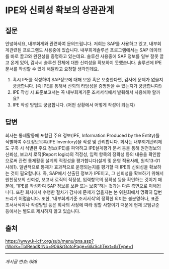 # IPE와 신뢰성 확보의 상관관계

## 질문
안녕하세요, 내부회계와 관련하여 문의드립니다.
저희는 SAP를 사용하고 있고, 내부회계관련된 프로그램도 사용중에 있습니다.
내부회계솔루션 프로그램에서는 SAP 데이터를 바로 끌고와 완전성을 증명하고 있는데요.
솔루션 사용중에 SAP 정보를 일부 잘못 끌고 온게 있어, 감사시 솔루션 전체에 대한 신뢰성을 확보하지 못했습니다.
솔루션에 IPE 문서를 작성할 수 있게 해달라고 요청할 생각인데요.
1. 혹시 IPE를 작성하여 SAP정보에 대해 보완 혹은 보충한다면, 감사에 문제가 없을지 궁금합니다.
(즉 IPE를 통해서 신뢰의 타당성을 증명받을 수 있는지가 궁금합니다!)
2. IPE 작성 시 표준보고서는 꼭 내부회계기준 조서서식에서 발췌해서 사용해야 할까요?
3. IPE 작성 방법도 궁금합니다. (어떤 상황에서 어떻게 작성이 되는지)

## 답변
회사는 통제활동에 포함된 주요 정보(IPE, Information Produced by the Entity)를 식별하여 주요정보목록(IPE Inventory)을 작성 및 관리합니다. 회사는 내부회계관리제도 구축 시 식별된 주요 정보(IPE)를 파악하고 IPE설계평가 문서 등을 통해 원천정보의 신뢰성, 보고서 로직(Report logic)의 적정성, 입력 항목의 정확성 등의 내용을 확인함으로써 관련 통제활동 설계의 적정성을 평가합니다(설계 및 운영 적용사례, 원칙13-01 사례1).
일반적으로 통제가 효과적으로 운영되는지를 평가할 때 IPE의 신뢰성을 확보하는 것이 필요합니다. 즉, SAP에서 산출된 정보가 IPE이고, 그 신뢰성을 확보하기 위해서 원천정보의 신뢰성, 보고서 로직의 적정성, 입력항목의 정확성 등을 확인하는 것이기 때문에, “IPE를 작성하여 SAP 정보를 보완 또는 보충”하는 것과는 다른 측면으로 이해됩니다. 또한 회사에서 수행한 절차가 감사에 문제가 없을지는 본 위원회에서 명확히 답변 드리기 어렵습니다.
또한, ‘내부회계기준 조서서식’의 정확한 의미는 불분명하나, 표준 조서서식이나 작성방법 등은 회사의 사정에 따라 정할 사항이기 때문에 현재 모범규준 등에서는 별도로 제시하지 않고 있습니다.

## 출처
https://www.k-icfr.org/sub/menu/qna.asp?rWork=TblRead&rNo=906&rGotoPage=6&rSchText=&rType=1

---
*게시글 번호: 688*
